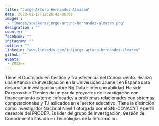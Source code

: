 ```yaml
---
title: "Jorge Arturo Hernandez Almazan"
date: 2023-02-17T12:26:42-06:00
images : 
 - "images/speakers/jorge-arturo-hernandez-almazan.png"
designation : ""
country: ""
facebook: ""
instagram: ""
twitter: ""
linkedin: "www.linkedin.com/in/jorge-arturo-hernandez-almazan"
github: ""
events: 
 - 2023mx
---
```


Tiene el Doctorado en Gestión y Transferencia del Conocimiento. Realizó una estancia de investigación en la Universidad Jaume I en España para desarrollar investigación sobre Big Data e interoperabilidad. Ha sido Responsable Técnico de un par de proyectos de investigación con financiamiento externo enfocados a problemas relacionados con sistemas computacionales y T.I aplicados en el sector educativo. Tiene la distinción como Investigador Nacional Nivel 1 otorgada por el SNI-CONACYT y perfil deseable del PRODEP. Es líder del grupo de investigación: Gestión de Conocimiento basado en Tecnologías de la Información.
